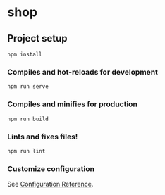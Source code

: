 # shop

## Project setup
```
npm install
```

### Compiles and hot-reloads for development
```
npm run serve
```

### Compiles and minifies for production
```
npm run build
```

### Lints and fixes files!
```
npm run lint
```

### Customize configuration
See [Configuration Reference](https://cli.vuejs.org/config/).
